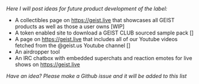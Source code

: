 _Here I will post ideas for future product development of the label:_

- A collectibles page on https://geist.live that showcases all GEIST products as well as those a user owns [WIP]
- A token enabled site to download a GEIST CLUB sourced sample pack []
- A page on https://geist.live that includes all of our Youtube videos fetched from the @geist.us Youtube channel []
- An airdropper tool
- An IRC chatbox with embedded superchats and reaction emotes for live shows on https://geist.live

_Have an idea? Please make a Github issue and it will be added to this list_
